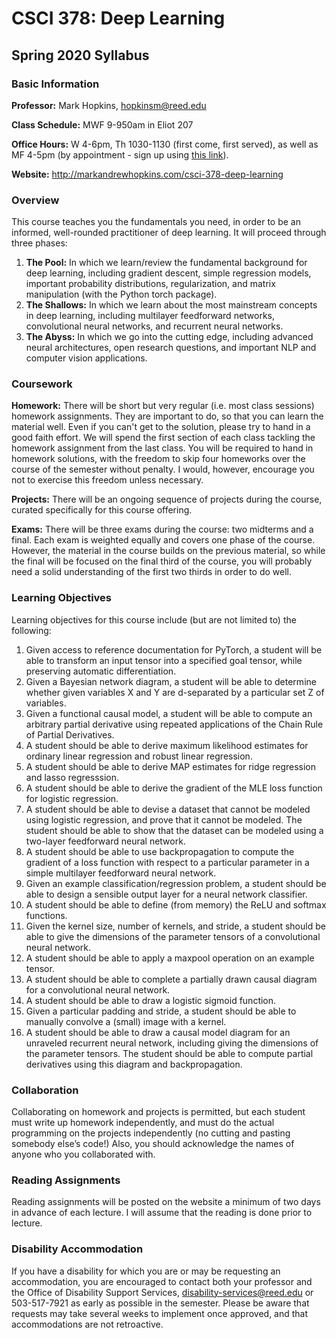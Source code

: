 # CSCI 378: Deep Learning
## Spring 2020 Syllabus

### Basic Information

**Professor:** Mark Hopkins, hopkinsm@reed.edu

**Class Schedule:** MWF 9-950am in Eliot 207

**Office Hours:** W 4-6pm, Th 1030-1130 (first come, first served), as well as
MF 4-5pm (by appointment - sign up using [this link](https://calendar.google.com/calendar/selfsched?sstoken=UU5mSjE1SFNSUk5xfGRlZmF1bHR8NzQ2MDU3MzJkYjQyOTkxOGE3OWViMzU0MDYxMTQxOWM)).

**Website:** http://markandrewhopkins.com/csci-378-deep-learning


### Overview

This course teaches you the fundamentals you need, in order to be an informed,
well-rounded practitioner of deep learning.  It will proceed through three
phases:

1. **The Pool:** In which we learn/review the fundamental background for deep learning, including gradient descent, simple regression models, important probability distributions, regularization, and matrix manipulation (with the Python torch package).
2. **The Shallows:** In which we learn about the most mainstream concepts in deep learning, including multilayer feedforward networks, convolutional neural networks, and recurrent neural networks.
3. **The Abyss:** In which we go into the cutting edge, including advanced neural architectures, open research questions, and important NLP and computer vision applications.


### Coursework

**Homework:** There will be short but very regular (i.e. most class sessions)
homework assignments. They are important to do, so that you can learn the
material well. Even if you can't get to the solution, please try to hand in
a good faith effort. We will spend the first section of each class tackling
the homework assignment from the last class. You will be required to hand in
homework solutions, with the freedom to skip four homeworks over the course
of the semester without penalty. I would, however, encourage you not to
exercise this freedom unless necessary.

**Projects:** There will be an ongoing sequence of projects during the course,
curated specifically for this course offering.

**Exams:** There will be three exams during the course: two midterms and a
final. Each exam is weighted equally and covers one phase of the course.
However, the material in the course builds on the previous material, so while
the final will be focused on the final third of the course, you will probably
need a solid understanding of the first two thirds in order to do well.


### Learning Objectives

Learning objectives for this course include (but are not limited to) the 
following:

1. Given access to reference documentation for PyTorch, a student will be
able to transform an input tensor into a specified goal tensor, while
preserving automatic differentiation.
2. Given a Bayesian network diagram, a student will be able to determine whether
given variables X and Y are d-separated by a particular set Z of variables.
3. Given a functional causal model, a student will be able to compute an
arbitrary partial derivative using repeated applications of the Chain Rule
of Partial Derivatives.
4. A student should be able to derive maximum likelihood estimates for
ordinary linear regression and robust linear regression.
5. A student should be able to derive MAP estimates for ridge regression
and lasso regresssion.
6. A student should be able to derive the gradient of the MLE loss function
for logistic regression.
7. A student should be able to devise a dataset that cannot be modeled using
logistic regression, and prove that it cannot be modeled. The student should
be able to show that the dataset can be modeled using a two-layer feedforward
neural network.
8. A student should be able to use backpropagation to compute the gradient
of a loss function with respect to a particular parameter in a simple
multilayer feedforward neural network.
9. Given an example classification/regression problem, a student should be
able to design a sensible output layer for a neural network classifier.
10. A student should be able to define (from memory) the ReLU and softmax
functions.
11. Given the kernel size, number of kernels, and stride, a student should
be able to give the dimensions of the parameter tensors of a convolutional
neural network.
12. A student should be able to apply a maxpool operation on an example tensor.
13. A student should be able to complete a partially drawn causal diagram
for a convolutional neural network.
14. A student should be able to draw a logistic sigmoid function.
15. Given a particular padding and stride, a student should be able to
manually convolve a (small) image with a kernel.
16. A student should be able to draw a causal model diagram for an unraveled
recurrent neural network, including giving the dimensions of the parameter
tensors. The student should be able to compute partial derivatives using
this diagram and backpropagation.




### Collaboration

Collaborating on homework and projects is permitted, but each student must
write up homework independently, and must do the actual programming on the
projects independently (no cutting and pasting somebody else’s code!) Also,
you should acknowledge the names of anyone who you collaborated with.


### Reading Assignments

Reading assignments will be posted on the website a minimum of two days in
advance of each lecture. I will assume that the reading is done prior to
lecture. 


### Disability Accommodation

If you have a disability for which you are or may be requesting an accommodation, you
are encouraged to contact both your professor and the Office of Disability Support
Services, disability-services@reed.edu or 503-517-7921 as early as possible in the
semester. Please be aware that requests may take several weeks to implement once
approved, and that accommodations are not retroactive.
